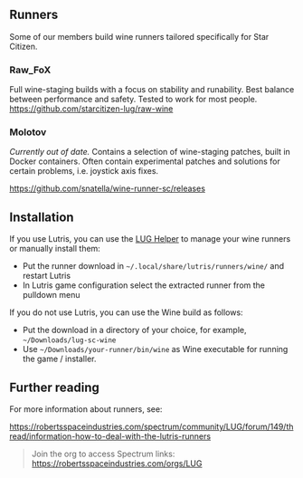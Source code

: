 ## Runners
Some of our members build wine runners tailored specifically for Star Citizen.

### Raw_FoX
Full wine-staging builds with a focus on stability and runability. Best balance between performance and safety. Tested to work for most people.
https://github.com/starcitizen-lug/raw-wine

### Molotov
_Currently out of date._ Contains a selection of wine-staging patches, built in Docker containers. Often contain experimental patches and solutions for certain problems, i.e. joystick axis fixes.

https://github.com/snatella/wine-runner-sc/releases

## Installation
If you use Lutris, you can use the [LUG Helper](https://github.com/starcitizen-lug/lug-helper) to manage your wine runners or manually install them:

* Put the runner download in `~/.local/share/lutris/runners/wine/` and restart Lutris
* In Lutris game configuration select the extracted runner from the pulldown menu

If you do not use Lutris, you can use the Wine build as follows:

* Put the download in a directory of your choice, for example, `~/Downloads/lug-sc-wine`
* Use `~/Downloads/your-runner/bin/wine` as Wine executable for running the game / installer.

## Further reading
For more information about runners, see:

https://robertsspaceindustries.com/spectrum/community/LUG/forum/149/thread/information-how-to-deal-with-the-lutris-runners
> Join the org to access Spectrum links: https://robertsspaceindustries.com/orgs/LUG